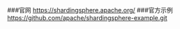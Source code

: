 ###官网
https://shardingsphere.apache.org/
###官方示例
https://github.com/apache/shardingsphere-example.git